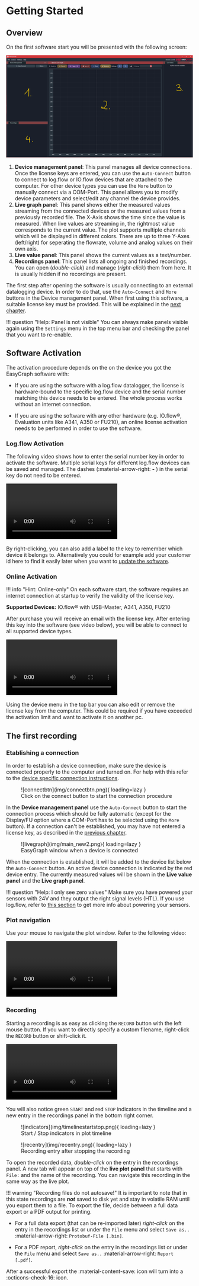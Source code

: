 <!-- for setup/activation instructions and connecting the hardware correctly -->

# Getting Started

## Overview 

On the first software start you will be presented with the following screen:

![mainscreen](img/main_new_firststart.png "Main Screen of EasyGraph")

1. **Device management panel**: This panel manages all device connections. Once the license keys are entered, you can use the `Auto-Connect` button to connect to log.flow or IO.flow devices that are attached to the computer. For other device types you can use the `More` button to manually connect via a COM-Port. This panel allows you to modify device parameters and select/edit any channel the device provides.
2. **Live graph panel**: This panel shows either the measured values streaming from the connected devices or the measured values from a previously recorded file. The X-Axis shows the time since the value is measured. When live values are streaming in, the rightmost value corresponds to the current value. The plot supports multiple channels which will be displayed in different colors. There are up to three Y-Axes (left/right) for seperating the flowrate, volume and analog values on their own axis. 
3. **Live value panel**: This panel shows the current values as a text/number.
4. **Recordings panel**: This panel lists all ongoing and finished recordings. You can open (_double-click_) and manage (_right-click_) them from here. It is usually hidden if no recordings are present.

The first step after opening the software is usually connecting to an external datalogging device. In order to do that, use the `Auto-Connect` and `More` buttons in the Device management panel. When first using this software, a suitable license key must be provided. This will be explained in the [next chapter](gettingstarted.md#software-activation "Software Activation").

!!! question "Help: Panel is not visible"
    You can always make panels visible again using the `Settings` menu in the top menu bar and checking the panel that you want to re-enable.

## Software Activation

The activation procedure depends on the on the device you got the EasyGraph software with:

- If you are using the software with a log.flow datalogger, the license is hardware-bound to the specific log.flow device and the serial number matching this device needs to be entered. The whole process works without an internet connection.

<!--
- If you are using the software with a dosing controller datalogger, the license is also hardware-bound to the specific  device and the serial number matching this device needs to be entered. The whole process works without an internet connection.
-->

- If you are using the software with any other hardware (e.g. IO.flow®, Evaluation units like A341, A350 or FU210), an online license activation needs to be performed in order to use the software. 

### Log.flow Activation

The following video shows how to enter the serial number key in order to activate the software. Multiple serial keys for different log.flow devices can be saved and managed. The dashes (:material-arrow-right: **-** ) in the serial key do not need to be entered.

<video controls="" src="img/logflowsetkey.mp4"> </video>  

By right-clicking, you can also add a label to the key to remember which device it belongs to. Alternatively you could for example add your customer id here to find it easily later when you want to [update the software](uiguide.html#update-check).

### Online Activation

!!! info "Hint: Online-only"
    On each software start, the software requires an internet connection at startup to verify the validity of the license key.

**Supported Devices:** IO.flow® with USB-Master, A341, A350, FU210

After purchase you will receive an email with the license key. After entering this key into the software (see video below), you will be able to connect to all supported device types.

<video controls="" src="img/additionallickey.mp4"> </video>  

Using the device menu in the top bar you can also edit or remove the license key from the computer. This could be required if you have exceeded the activation limit and want to activate it on another pc. 

## The first recording

<!-- ganz allgemein geräteunabhängig -->
### Etablishing a connection

In order to establish a device connection, make sure the device is connected properly to the computer and turned on. For help with this refer to the [device specific connection instructions](devices.md). 

<figure markdown>
  ![connectbtn](img/connectbtn.png){ loading=lazy }
  <figcaption>Click on the connect button to start the connection procedure</figcaption>
</figure>

In the **Device management panel** use the `Auto-Connect` button to start the connection process which should be fully automatic (except for the Display/FU option where a COM-Port has to be selected using the `More` button). If a connection can't be established, you may have not entered a license key, as described in the [previous chapter](gettingstarted.md#software-activation). 

<figure markdown>
  ![livegraph](img/main_new2.png){ loading=lazy }
  <figcaption>EasyGraph window when a device is connected</figcaption>
</figure>

When the connection is established, it will be added to the device list below the `Auto-Connect` button. An active device connection is indicated by the red device entry. The currently measured values will be shown in the **Live value panel** and the **Live graph panel**. 

!!! question "Help: I only see zero values"
    Make sure you have powered your sensors with 24V and they output the right signal levels (HTL). If you use log.flow, refer to [this section](devices.md#power-supply-configuration) to get more info about powering your sensors.

### Plot navigation

Use your mouse to navigate the plot window. Refer to the following video:

<video controls autoplay loop src="img/ui_easygraph.mp4"> </video>  

### Recording 

Starting a recording is as easy as clicking the `RECORD` button with the left mouse button. If you want to directly specify a custom filename, right-click the `RECORD` button or shift-click it.

<video controls autoplay loop src="img/record_btn.mp4"> </video>  

You will also notice green `START` and red `STOP` indicators in the timeline and a new entry in the recordings panel in the bottom right corner. 

<figure markdown>
  ![indicators](img/timelinestartstop.png){ loading=lazy }
  <figcaption>Start / Stop indicators in plot timeline</figcaption>
</figure>

<figure markdown>
  ![recentry](img/recentry.png){ loading=lazy }
  <figcaption>Recording entry after stopping the recording</figcaption>
</figure>

To open the recorded data, _double-click_ on the entry in the recordings panel. A new tab will appear on top of the **live plot panel** that starts with `File:` and the name of the recording. You can navigate this recording in the same way as the live plot. 

!!! warning "Recording files do not autosave!"
    It is important to note that in this state recordings are ***not*** saved to disk yet and stay in volatile RAM until you export them to a file. To export the file, decide between a full data export or a PDF output for printing.

- For a full data export (that can be re-imported later) _right-click_ on the entry in the recordings list or under the `File` menu and select `Save as..` :material-arrow-right: `Protobuf-File [.bin]`.

- For a PDF report, _right-click_ on the entry in the recordings list or under the `File` menu and select `Save as..` :material-arrow-right: `Report [.pdf]`.

After a successful export the :material-content-save: icon will turn into a :octicons-check-16: icon.

